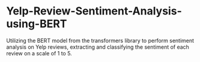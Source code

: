 # Yelp-Review-Sentiment-Analysis-using-BERT
Utilizing the BERT model from the transformers library to perform sentiment analysis on Yelp reviews, extracting and classifying the sentiment of each review on a scale of 1 to 5.
